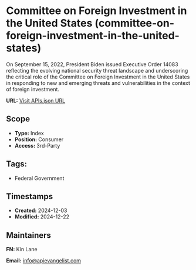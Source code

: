 # Committee on Foreign Investment in the United States (committee-on-foreign-investment-in-the-united-states)
On September 15, 2022, President Biden issued Executive Order 14083 reflecting the evolving national security threat landscape and underscoring the critical role of the Committee on Foreign Investment in the United States in responding to new and emerging threats and vulnerabilities in the context of foreign investment.

**URL:** [Visit APIs.json URL](https://raw.githubusercontent.com/api-evangelist/committee-on-foreign-investment-in-the-united-states/refs/heads/main/apis.yml    )

## Scope

- **Type:** Index 
- **Position:** Consumer 
- **Access:** 3rd-Party 

## Tags:

 - Federal Government

## Timestamps

- **Created:** 2024-12-03 
- **Modified:** 2024-12-22 

## Maintainers

**FN:** Kin Lane

**Email:** info@apievangelist.com

